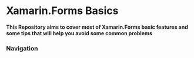 # Xamarin.Forms Basics
**This Repository aims to cover most of Xamarin.Forms basic features and some tips that will help you avoid some common problems**


### Navigation 
